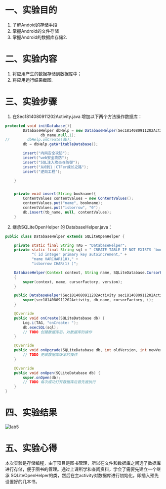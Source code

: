 # 一、实验目的

1. 了解Andoid的存储手段
2. 掌握Android的文件存储
3. 掌握Android的数据库存储2.

# 二、实验内容

1. 将应用产生的数据存储到数据库中；
2. 将应用运行结果截图.

# 三、实验步骤

1. 在Sec1814080911202Activity.java 增加以下两个方法操作数据库：
```java
protected void initDatabase(){
        DatabaseHelper dbHelp = new DatabaseHelper(Sec1814080911202Activity.this,
                db_name,null,1);
//        dbHelp.onCreate(db);
        db = dbHelp.getWritableDatabase();

        insert("内网安全攻防");
        insert("web安全攻防");
        insert("SQL注入攻击与防御");
        insert("从0到1：CTFer成长之路");
        insert("逆向工程");

    }


    private void insert(String bookname){
        ContentValues contentValues = new ContentValues();
        contentValues.put("name", bookname);
        contentValues.put("isborrow", "0");
        db.insert(tb_name, null, contentValues);
    }
```

2. 继承SQLiteOpenHelper 的 DatabaseHelper.java：
```java
public class DatabaseHelper extends SQLiteOpenHelper {

    private static final String TAG = "DatabaseHelper";
    private static final String sql = " CREATE TABLE IF NOT EXISTS `book` " +
            "( id integer primary key autoincrement," +
            "name VARCHAR(10)," +
            "isborrow CHAR(1) )";

    DatabaseHelper(Context context, String name, SQLiteDatabase.CursorFactory cursorFactory, int version)
    {
        super(context, name, cursorFactory, version);
    }

    public DatabaseHelper(Sec1814080911202Activity sec1814080911202Activity, String db_name, SQLiteDatabase.CursorFactory cursorFactory,int i) {
        super(sec1814080911202Activity, db_name, cursorFactory, i);
    }

    @Override
    public void onCreate(SQLiteDatabase db) {
        Log.i(TAG, "onCreate: ");
        db.execSQL(sql);
        // TODO 创建数据库后，对数据库的操作
    }

    @Override
    public void onUpgrade(SQLiteDatabase db, int oldVersion, int newVersion) {
        // TODO 更改数据库版本的操作
    }

    @Override
    public void onOpen(SQLiteDatabase db) {
        super.onOpen(db);
        // TODO 每次成功打开数据库后首先被执行
    }
}
```


# 四、实验结果

![lab5](https://raw.githubusercontent.com/L1nzSec/android-labs-2020/master/students/sec1814080911202/lab5.png)

# 五、实验心得

本次实验是存储编程，由于项目是图书管理，所以在文件和数据库之间选了数据库进行存储，便于图书的管理。通过上课所学和查阅资料，学会了需要先建立一个继承 SQLiteOpenHelper的类，然后在主activity对数据库进行初始化，即插入预先设置好的几本书。